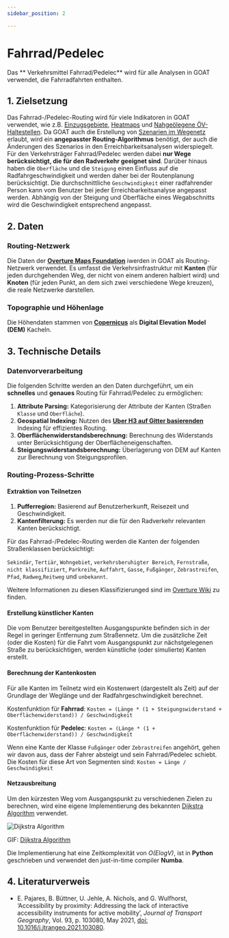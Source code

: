 ```yaml
---
sidebar_position: 2

---
```


# Fahrrad/Pedelec


Das ** Verkehrsmittel Fahrrad/Pedelec** wird für alle Analysen in GOAT verwendet, die Fahrradfahrten enthalten. 


 
## 1. Zielsetzung

Das Fahrrad-/Pedelec-Routing wird für viele Indikatoren in GOAT verwendet, wie z.B. [Einzugsgebiete](../toolbox/accessibility_indicators/catchments "Dokumente der Einzugsgebiete"), [Heatmaps](../toolbox/accessibility_indicators/connectivity "Dokumente der Heatmaps") und [Nahgeölegene ÖV-Haltestellen](../toolbox/accessibility_indicators/nearby_stations "Dokumente der nahgelegenden ÖV-Haltestellen"). Da GOAT auch die Erstellung von [Szenarien im Wegenetz](../scenarios/ways) erlaubt, wird ein **angepasster Routing-Algorithmus** benötigt, der auch die Änderungen des Szenarios in den Erreichbarkeitsanalysen widerspiegelt. Für den Verkehrsträger Fahrrad/Pedelec werden dabei **nur Wege berücksichtigt, die für den Radverkehr geeignet sind**. Darüber hinaus haben die `Oberfläche` und die `Steigung` einen Einfluss auf die Radfahrgeschwindigkeit und werden daher bei der Routenplanung berücksichtigt. Die durchschnittliche `Geschwindigkeit` einer radfahrender Person kann vom Benutzer bei jeder Erreichbarkeitsanalyse angepasst werden. Abhängig von der Steigung und Oberfläche eines Wegabschnitts wird die Geschwindigkeit entsprechend angepasst. 


## 2. Daten

### Routing-Netzwerk

Die Daten der **[Overture Maps Foundation](https://overturemaps.org/)** iwerden in GOAT als Routing-Netzwerk verwendet. Es umfasst die Verkehrsinfrastruktur mit **Kanten** (für jeden durchgehenden Weg, der nicht von einem anderen halbiert wird) und **Knoten** (für jeden Punkt, an dem sich zwei verschiedene Wege kreuzen), die reale Netzwerke darstellen.


### Topographie und Höhenlage

Die Höhendaten stammen von **[Copernicus](https://www.copernicus.eu/de)** als **Digital Elevation Model (DEM)** Kacheln.


## 3. Technische Details

### Datenvorverarbeitung

Die folgenden Schritte werden an den Daten durchgeführt, um ein **schnelles** und **genaues** Routing für Fahrrad/Pedelec zu ermöglichen:

 1. **Attribute Parsing:**  Kategorisierung der Attribute der Kanten (Straßen `Klasse` und `Oberfläche`).
 2. **Geospatial Indexing:**  Nutzen des **[Uber H3 auf Gitter basierenden](../further_reading/glossary#h3-grid)** Indexing für effizientes Routing.
 3. **Oberflächenwiderstandsberechnung:** Berechnung des Widerstands unter Berücksichtigung der Oberflächeneigenschaften.
 4. **Steigungswiderstandsberechnung:** Überlagerung von DEM auf Kanten zur Berechnung von Steigungsprofilen.


### Routing-Prozess-Schritte

#### Extraktion von Teilnetzen

1. **Pufferregion:** Basierend auf Benutzerherkunft, Reisezeit und Geschwindigkeit.
2. **Kantenfilterung:** Es werden nur die für den Radverkehr relevanten Kanten berücksichtigt.

Für das Fahrrad-/Pedelec-Routing werden die Kanten der folgenden Straßenklassen berücksichtigt:

`Sekindär`, `Tertiär`, `Wohngebiet`, `verkehrsberuhigter Bereich`, `Fernstraße`, `nicht klassifiziert`, `Parkreihe`, `Auffahrt`, `Gasse`, `Fußgänger`, `Zebrastreifen`, `Pfad`, `Radweg`,`Reitweg` und `unbekannt`.

Weitere Informationen zu diesen Klassifizierunged sind im [Overture Wiki](https://docs.overturemaps.org/schema/reference/transportation/segment) zu finden.

#### Erstellung künstlicher Kanten

Die vom Benutzer bereitgestellten Ausgangspunkte befinden sich in der Regel in geringer Entfernung zum Straßennetz. Um die zusätzliche Zeit (oder die Kosten) für die Fahrt vom Ausgangspunkt zur nächstgelegenen Straße zu berücksichtigen, werden künstliche (oder simulierte) Kanten erstellt.

#### Berechnung der Kantenkosten

Für alle Kanten im Teilnetz wird ein Kostenwert (dargestellt als Zeit) auf der Grundlage der Weglänge und der Radfahrgeschwindigkeit berechnet.

Kostenfunktion für **Fahrrad**:
`Kosten = (Länge * (1 + Steigungswiderstand + Oberflächenwiderstand)) / Geschwindigkeit`

Kostenfunktion für **Pedelec**:
`Kosten = (Länge * (1 + Oberflächenwiderstand)) / Geschwindigkeit`

Wenn eine Kante der Klasse `Fußgänger` oder `Zebrastreifen` angehört, gehen wir davon aus, dass der Fahrer absteigt und sein Fahrrad/Pedelec schiebt. Die Kosten für diese Art von Segmenten sind: `Kosten = Länge / Geschwindigkeit`

#### Netzausbreitung

Um den kürzesten Weg vom Ausgangspunkt zu verschiedenen Zielen zu berechnen, wird eine eigene Implementierung des bekannten [Dijkstra Algorithm](https://de.wikipedia.org/wiki/Dijkstra-Algorithmus) verwendet.


<div style={{ display: 'flex', flexDirection: 'column', alignItems: 'center' }}>
  <img src={require('/img/routing/walk/dijkstra.gif').default}  alt="Dijkstra Algorithm" style={{ width: "auto", height: "auto", objectFit: "cover"}}/>
<p style={{ textAlign: 'center' }}>GIF: <a href="https://de.wikipedia.org/wiki/Dijkstra-Algorithmus">Dijkstra Algorithm</a></p>
</div>


Die Implementierung hat eine Zeitkomplexität von *O(ElogV)*, ist in **Python** geschrieben und verwendet den just-in-time compiler **Numba**.


## 4. Literaturverweis

- E. Pajares, B. Büttner, U. Jehle, A. Nichols, and G. Wulfhorst, ‘Accessibility by proximity: Addressing the lack of interactive accessibility instruments for active mobility’, *Journal of Transport Geography*, Vol. 93, p. 103080, May 2021, [doi: 10.1016/j.jtrangeo.2021.103080](https://doi.org/10.1016/j.jtrangeo.2021.103080).
